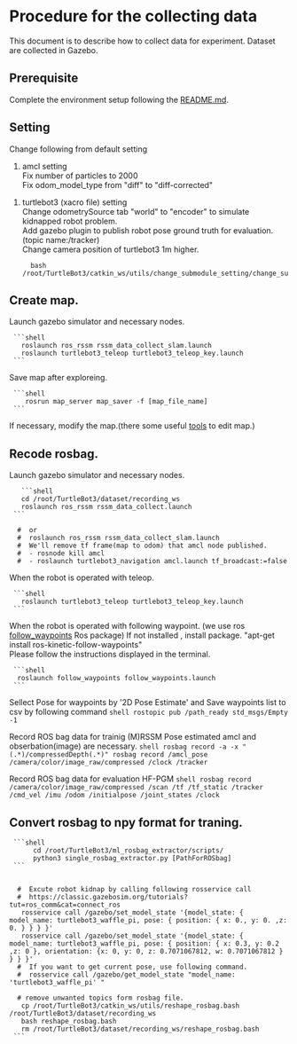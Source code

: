 # Procedure for the collecting data

This document is to describe how to collect data for experiment.
Dataset are collected in Gazebo.

## Prerequisite
Complete the environment setup following the [README.md](README.md).

## Setting
Change following from default setting 
1. amcl setting  
  Fix number of particles to 2000  
  Fix odom_model_type from "diff" to "diff-corrected"  
  <!-- Add "tf_broadcast" parameter to control publishing tf -->
1. turtlebot3 (xacro file) setting  
  Change odometrySource tab "world" to "encoder" to simulate kidnapped robot problem.  
  Add gazebo plugin to publish robot pose ground truth for evaluation.(topic name:/tracker)  
  Change camera position of turtlebot3 1m higher.  

     ```shell
       bash /root/TurtleBot3/catkin_ws/utils/change_submodule_setting/change_submodule_setting.bash 
     ```
## Create map.
  Launch gazebo simulator and necessary nodes.

     ```shell
       roslaunch ros_rssm rssm_data_collect_slam.launch
       roslaunch turtlebot3_teleop turtlebot3_teleop_key.launch
     ```
  Save map after exploreing. 

     ```shell
        rosrun map_server map_saver -f [map_file_name]
     ```
  If necessary, modify the map.(there some useful [tools](https://github.com/naka-lab/ros_navigation) to edit map.)


## Recode rosbag.
   Launch gazebo simulator and necessary nodes.
   
       ```shell
       cd /root/TurtleBot3/dataset/recording_ws
       roslaunch ros_rssm rssm_data_collect.launch
     ```

      #  or
      #  roslaunch ros_rssm rssm_data_collect_slam.launch
      #  We'll remove tf frame(map to odom) that amcl node published.  
      #  - rosnode kill amcl
      #  - roslaunch turtlebot3_navigation amcl.launch tf_broadcast:=false

  When the robot is operated with teleop.

     ```shell
       roslaunch turtlebot3_teleop turtlebot3_teleop_key.launch
     ```

  When the robot is operated with following waypoint.
  (we use ros [follow_waypoints](http://wiki.ros.org/follow_waypoints) Ros package)
  If not installed , install package. "apt-get install ros-kinetic-follow-waypoints"  
  Please follow the instructions displayed in the terminal.

     ```shell
      roslaunch follow_waypoints follow_waypoints.launch
     ```
  Sellect Pose for waypoints by '2D Pose Estimate' and Save waypoints list to csv by following command
     ```shell
      rostopic pub /path_ready std_msgs/Empty -1
     ```

  Record ROS bag data for trainig (M)RSSM
  Pose estimated amcl and obserbation(image) are necessary.
     ```shell
         rosbag record -a -x "(.*)/compressedDepth(.*)"
         rosbag record /amcl_pose /camera/color/image_raw/compressed /clock /tracker
     ```

  Record ROS bag data for evaluation HF-PGM 
     ```shell
         rosbag record /camera/color/image_raw/compressed /scan /tf /tf_static /tracker /cmd_vel /imu /odom /initialpose /joint_states /clock 
     ```

## Convert rosbag to npy format for traning.
     ```shell
          cd /root/TurtleBot3/ml_rosbag_extractor/scripts/
          python3 single_rosbag_extractor.py [PathForROSbag] 
     ```


      #  Excute robot kidnap by calling following rosservice call 
      #  https://classic.gazebosim.org/tutorials?tut=ros_comm&cat=connect_ros
       rosservice call /gazebo/set_model_state '{model_state: { model_name: turtlebot3_waffle_pi, pose: { position: { x: 0., y: 0. ,z: 0. } } } }'
       rosservice call /gazebo/set_model_state '{model_state: { model_name: turtlebot3_waffle_pi, pose: { position: { x: 0.3, y: 0.2 ,z: 0 }, orientation: {x: 0, y: 0, z: 0.7071067812, w: 0.7071067812 } } } }'
      #  If you want to get current pose, use following command.
      #  rosservice call /gazebo/get_model_state "model_name: 'turtlebot3_waffle_pi' " 

      # remove unwanted topics form rosbag file.
       cp /root/TurtleBot3/catkin_ws/utils/reshape_rosbag.bash /root/TurtleBot3/dataset/recording_ws
       bash reshape_rosbag.bash 
       rm /root/TurtleBot3/dataset/recording_ws/reshape_rosbag.bash
     ```

